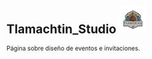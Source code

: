# Tlamachtin_Studio <img src="public/images/logo_ts.png" width="64px"  heigth="64px"/>
Página sobre diseño de eventos e invitaciones.
